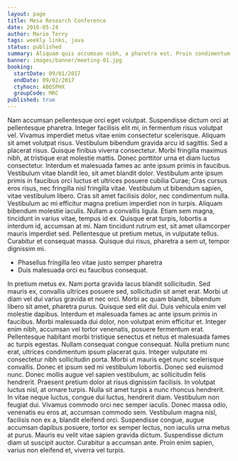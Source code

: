 ```yaml
---
layout: page
title: Mesa Research Conference
date: 2016-05-24
author: Marie Terry
tags: weekly links, java
status: published
summary: Aliquam quis accumsan nibh, a pharetra est. Proin condimentum pellentesque.
banner: images/banner/meeting-01.jpg
booking:
  startDate: 09/01/2017
  endDate: 09/02/2017
  ctyhocn: ABQSPHX
  groupCode: MRC
published: true
---
```

Nam accumsan pellentesque orci eget volutpat. Suspendisse dictum orci at pellentesque pharetra. Integer facilisis elit mi, in fermentum risus volutpat vel. Vivamus imperdiet metus vitae enim consectetur scelerisque. Aliquam sit amet volutpat risus. Vestibulum bibendum gravida arcu id sagittis. Sed a placerat risus. Quisque finibus viverra consectetur. Morbi fringilla maximus nibh, at tristique erat molestie mattis. Donec porttitor urna et diam luctus consectetur. Interdum et malesuada fames ac ante ipsum primis in faucibus.
Vestibulum vitae blandit leo, sit amet blandit dolor. Vestibulum ante ipsum primis in faucibus orci luctus et ultrices posuere cubilia Curae; Cras cursus eros risus, nec fringilla nisl fringilla vitae. Vestibulum ut bibendum sapien, vitae vestibulum libero. Cras sit amet facilisis dolor, nec condimentum nulla. Vestibulum ac mi efficitur magna pretium imperdiet non in turpis. Aliquam bibendum molestie iaculis. Nullam a convallis ligula. Etiam sem magna, tincidunt in varius vitae, tempus id ex. Quisque erat turpis, lobortis a interdum id, accumsan at mi. Nam tincidunt rutrum est, sit amet ullamcorper mauris imperdiet sed. Pellentesque ut pretium metus, in vulputate tellus. Curabitur et consequat massa. Quisque dui risus, pharetra a sem ut, tempor dignissim mi.

* Phasellus fringilla leo vitae justo semper pharetra
* Duis malesuada orci eu faucibus consequat.

In pretium metus ex. Nam porta gravida lacus blandit sollicitudin. Sed mauris ex, convallis ultrices posuere sed, sollicitudin sit amet erat. Morbi ut diam vel dui varius gravida et nec orci. Morbi ac quam blandit, bibendum libero sit amet, pharetra purus. Quisque sed elit dui. Duis vehicula enim vel molestie dapibus. Interdum et malesuada fames ac ante ipsum primis in faucibus. Morbi malesuada dui dolor, non volutpat enim efficitur et. Integer enim nibh, accumsan vel tortor venenatis, posuere fermentum erat. Pellentesque habitant morbi tristique senectus et netus et malesuada fames ac turpis egestas. Nullam consequat congue consequat. Nulla pretium nunc erat, ultrices condimentum ipsum placerat quis. Integer vulputate mi consectetur nibh sollicitudin porta. Morbi ut mauris eget nunc scelerisque convallis. Donec et ipsum sed mi vestibulum lobortis.
Donec sed euismod nunc. Donec mollis augue vel sapien vestibulum, ac sollicitudin felis hendrerit. Praesent pretium dolor at risus dignissim facilisis. In volutpat luctus nisl, at ornare turpis. Nulla sit amet turpis a nunc rhoncus hendrerit. In vitae neque luctus, congue dui luctus, hendrerit diam. Vestibulum non feugiat dui. Vivamus commodo orci nec semper iaculis. Donec massa odio, venenatis eu eros at, accumsan commodo sem. Vestibulum magna nisl, facilisis non ex a, blandit eleifend orci. Suspendisse congue, augue accumsan dapibus posuere, tortor ex semper lectus, non iaculis urna metus at purus. Mauris eu velit vitae sapien gravida dictum. Suspendisse dictum diam ut suscipit auctor. Curabitur a accumsan ante. Proin enim sapien, varius non eleifend et, viverra vel turpis.
